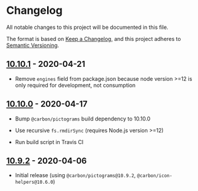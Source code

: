 # Changelog

All notable changes to this project will be documented in this file.

The format is based on [Keep a Changelog](https://keepachangelog.com/en/1.0.0/),
and this project adheres to [Semantic Versioning](https://semver.org/spec/v2.0.0.html).

## [10.10.1](https://github.com/IBM/carbon-pictograms-svelte/releases/tag/v10.10.1) - 2020-04-21

- Remove `engines` field from package.json because node version >=12 is only required for development, not consumption

## [10.10.0](https://github.com/IBM/carbon-pictograms-svelte/releases/tag/v10.10.0) - 2020-04-17

- Bump `@carbon/pictograms` build dependency to 10.10.0

- Use recursive `fs.rmdirSync` (requires Node.js version >=12)

- Run build script in Travis CI

## [10.9.2](https://github.com/IBM/carbon-pictograms-svelte/releases/tag/v10.9.2) - 2020-04-06

- Initial release (using `@carbon/pictograms@10.9.2`, `@carbon/icon-helpers@10.6.0`)
